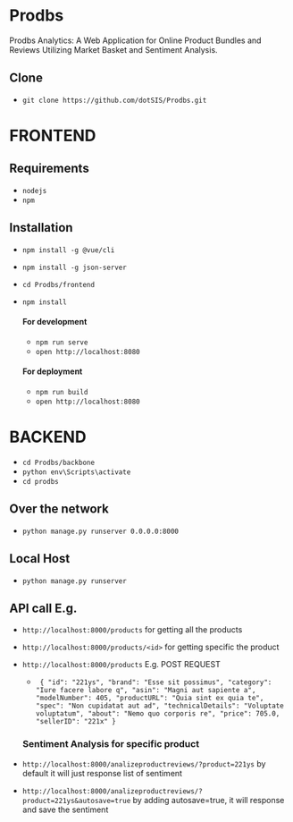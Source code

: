 # Prodbs
Prodbs Analytics: A Web Application for Online Product Bundles and Reviews Utilizing Market Basket and Sentiment Analysis.

## Clone
- `git clone https://github.com/dotSIS/Prodbs.git`
# FRONTEND
## Requirements
- `nodejs`
- `npm`
## Installation
- `npm install -g @vue/cli`
- `npm install -g json-server`

- `cd Prodbs/frontend`
- `npm install`
  #### For development
  - `npm run serve`
  - `open http://localhost:8080`
  #### For deployment
  - `npm run build`
  - `open http://localhost:8080`
# BACKEND
  - `cd Prodbs/backbone`
  - `python env\Scripts\activate`
  - `cd prodbs`
  ## Over the network
  - `python manage.py runserver 0.0.0.0:8000`
  ## Local Host
  - `python manage.py runserver`
  ## API call E.g.
  - `http://localhost:8000/products` for getting all the products
  - `http://localhost:8000/products/<id>` for getting specific the product
  - `http://localhost:8000/products` 
     E.g. POST REQUEST
     
    - ` {
        "id": "221ys",
        "brand": "Esse sit possimus",
        "category": "Iure facere labore q",
        "asin": "Magni aut sapiente a",
        "modelNumber": 405,
        "productURL": "Quia sint ex quia te",
        "spec": "Non cupidatat aut ad",
        "technicalDetails": "Voluptate voluptatum",
        "about": "Nemo quo corporis re",
        "price": 705.0,
        "sellerID": "221x"
     }`
    ### Sentiment Analysis for specific product   
  - `http://localhost:8000/analizeproductreviews/?product=221ys` by default it will just response list of sentiment
  - `http://localhost:8000/analizeproductreviews/?product=221ys&autosave=true` by adding autosave=true, it will response and save the sentiment
